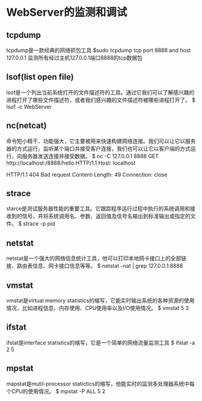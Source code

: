 # WebServer的监测和调试

## tcpdump
tcpdump是一款经典的网络抓包工具
$sudo tcpdump tcp port 8888 and host 127.0.0.1
监测所有经过主机127.0.0.1端口8888的tcp数据包
## lsof(list open file)
lsof是一个列出当前系统打开的文件描述符的工具。通过它我们可以了解感兴趣的进程打开了哪些文件描述符，或者我们感兴趣的文件描述符被哪些进程打开了。
$ lsof -c WebServer
## nc(netcat)
命令短小精干、功能强大，它主要被用来快速构建网络连接。我们可以让它以服务器的方式运行，监听某个端口并接受客户连接，我们也可以让它以客户端的方式运行，向服务器发送连接并接受数据。
$ nc -C 127.0.0.1 8888
GET http://localhost:/8888/hello HTTP/1.1
Host: localhost

HTTP/1.1 404 Bad request
Content-Length: 49
Connection: close
## strace
starce是测试服务器性能的重要工具。它跟踪程序运行过程中执行的系统调用和接收到的信号，并将系统调用名、参数、返回值及信号名输出到标准输出或指定的文件。
$ strace -p pid
## netstat
netstat是一个强大的网络信息统计工具，他可以打印本地网卡接口上的全部链接、路由表信息、网卡接口信息等等。
$ netstat -nat | grep 127.0.0.1:8888
## vmstat
vmstat是virtual memory statistics的缩写，它能实时输出系统的各种资源的使用情况，比如进程信息、内存使用、CPU使用率以及I/O使用情况。
$ vmstat 5 3
## ifstat
ifstat是interface statistics的缩写，它是一个简单的网络流量监测工具
$ ifstat -a 2 5
## mpstat
mapstat是mutil-processor statictics的缩写，他能实时的监测多处理器系统中每个CPU的使用情况。
$ mpstat -P ALL 5 2

